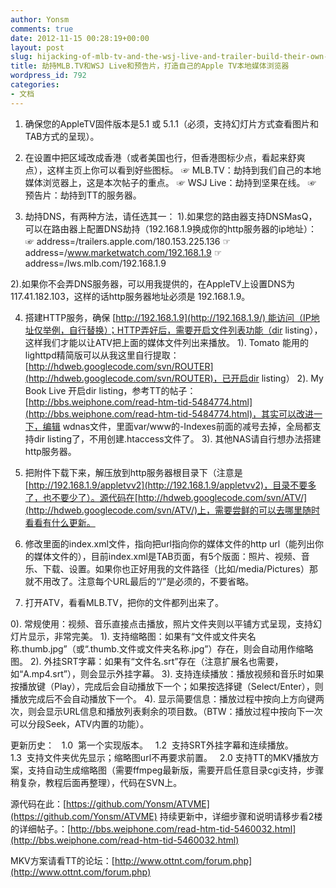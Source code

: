 ```yaml
---
author: Yonsm
comments: true
date: 2012-11-15 00:28:19+00:00
layout: post
slug: hijacking-of-mlb-tv-and-the-wsj-live-and-trailer-build-their-own-apple-tv-local-media-browser
title: 劫持MLB.TV和WSJ Live和预告片，打造自己的Apple TV本地媒体浏览器
wordpress_id: 792
categories:
- 文档
---
```


1. 确保您的AppleTV固件版本是5.1 或 5.1.1（必须，支持幻灯片方式查看图片和TAB方式的呈现）。

2. 在设置中把区域改成香港（或者美国也行，但香港图标少点，看起来舒爽点），这样主页上你可以看到好些图标。
☞ MLB.TV：劫持到我们自己的本地媒体浏览器上，这是本次帖子的重点。
☞ WSJ Live：劫持到坚果在线。
☞ 预告片：劫持到TT的服务器。

3. 劫持DNS，有两种方法，请任选其一：
1).如果您的路由器支持DNSMasQ，可以在路由器上配置DNS劫持（192.168.1.9换成你的http服务器的ip地址）：
☞ address=/trailers.apple.com/180.153.225.136
☞ address=/www.marketwatch.com/192.168.1.9
☞ address=/lws.mlb.com/192.168.1.9

2).如果你不会弄DNS服务器，可以用我提供的，在AppleTV上设置DNS为117.41.182.103，这样的话http服务器地址必须是 192.168.1.9。
<!-- more -->
4. 搭建HTTP服务，确保 [http://192.168.1.9](http://192.168.1.9/) 能访问（IP地址仅举例，自行替换）；HTTP弄好后，需要开启文件列表功能（dir listing），这样我们才能以让ATV把上面的媒体文件列出来播放。
1). Tomato 能用的lighttpd精简版可以从我这里自行提取：[http://hdweb.googlecode.com/svn/ROUTER](http://hdweb.googlecode.com/svn/ROUTER)，已开启dir listing）
2). My Book Live 开启dir listing，参考TT的帖子：[http://bbs.weiphone.com/read-htm-tid-5484774.html](http://bbs.weiphone.com/read-htm-tid-5484774.html)，其实可以改进一下，编辑 wdnas文件，里面var/www的-Indexes前面的减号去掉，全局都支持dir listing了，不用创建.htaccess文件了。
3). 其他NAS请自行想办法搭建http服务器。

5. 把附件下载下来，解压放到http服务器根目录下（注意是[http://192.168.1.9/appletvv2](http://192.168.1.9/appletvv2)，目录不要多了，也不要少了）。源代码在[http://hdweb.googlecode.com/svn/ATV/](http://hdweb.googlecode.com/svn/ATV/)上，需要尝鲜的可以去哪里随时看看有什么更新。

6. 修改里面的index.xml文件，指向把url指向你的媒体文件的http url（能列出你的媒体文件的），目前index.xml是TAB页面，有5个版面：照片、视频、音乐、下载、设置。如果你也正好用我的文件路径（比如/media/Pictures）那就不用改了。注意每个URL最后的“/”是必须的，不要省略。

7. 打开ATV，看看MLB.TV，把你的文件都列出来了。

0). 常规使用：视频、音乐直接点击播放，照片文件夹则以平铺方式呈现，支持幻灯片显示，非常完美。
1). 支持缩略图：如果有“文件或文件夹名称.thumb.jpg”（或“.thumb.文件或文件夹名称.jpg”）存在，则会自动用作缩略图。
2). 外挂SRT字幕：如果有“文件名.srt”存在（注意扩展名也需要，如“A.mp4.srt”），则会显示外挂字幕。
3). 支持连续播放：播放视频和音乐时如果按播放键（Play），完成后会自动播放下一个；如果按选择键（Select/Enter），则播放完成后不会自动播放下一个。
4). 显示简要信息：播放过程中按向上方向键两次，则会显示URL信息和播放列表剩余的项目数。（BTW：播放过程中按向下一次可以分段Seek，ATV内置的功能）。

 

更新历史：
  1.0  第一个实现版本。
  1.2  支持SRT外挂字幕和连续播放。
  1.3  支持文件夹优先显示；缩略图url不再要求前置。
  2.0 支持TT的MKV播放方案，支持自动生成缩略图（需要ffmpeg最新版，需要开启任意目录cgi支持，步骤稍复杂，教程后面再整理），代码在SVN上。

 

源代码在此：[https://github.com/Yonsm/ATVME](https://github.com/Yonsm/ATVME)
持续更新中，详细步骤和说明请移步看2楼的详细帖子。：[http://bbs.weiphone.com/read-htm-tid-5460032.html](http://bbs.weiphone.com/read-htm-tid-5460032.html)

MKV方案请看TT的论坛：[http://www.ottnt.com/forum.php](http://www.ottnt.com/forum.php)

 
